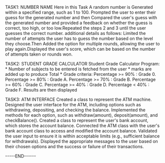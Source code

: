 TASK1: NUMBER NAME 
Here in this Task 
A random number is Generated  within a specified range, such as 1 to 100. Prompted the user to enter their guess for the generated number and then Compared the user's guess with the generated number and provided a feedback on whether the guess
is correct, too high, or too low.Repeated the  steps 2 and 3 until the user guesses the correct number.
additional details as follows:
 Limited the number of attempts the user has to guess the number based on the level they choose.Then Added the option for multiple rounds, allowing the user to play again.Displayed the user's score, which can be based on the number of attempts taken or rounds won.

TASK2: STUDENT GRADE CALCULATOR 
Student Grade Calculator Program:
	 * Number of subjects to be entered is fetched from the user
	 * marks are added up to produce Total
	 * Grade criteria:
	Percentage >= 90% : Grade 0.
	Percentage >= 80% : Grade A.
	Percentage >= 70% : Grade B.
	Percentage >= 60% : Grade C.
	Percentage >= 40% : Grade D.
	Percentage < 40% : Grade F.
	Results are then displayed 

 TASK3: ATM INTERFACE
 Created a class to represent the ATM machine.
 Designed the user interface for the ATM, including options such as withdrawing, depositing, and
 checking the balance.
 Implemented the methods for each option, such as withdraw(amount), deposit(amount), and
 checkBalance().
 Created a class to represent the user's bank account, which stores the account balance.
 Connected the ATM class with the user's bank account class to access and modified the account
 balance.
 Validated the user input to ensure it is within acceptable limits (e.g., sufficient balance for withdrawals).
 Displayed the appropriate messages to the user based on their chosen options and the success or failure
of their transactions.

-----END------
